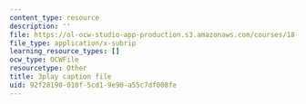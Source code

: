 ```yaml
---
content_type: resource
description: ''
file: https://ol-ocw-studio-app-production.s3.amazonaws.com/courses/18-03sc-differential-equations-fall-2011/92f28190010f5cd19e90a55c7df008fe_te6Mplq3DCU.vtt
file_type: application/x-subrip
learning_resource_types: []
ocw_type: OCWFile
resourcetype: Other
title: 3play caption file
uid: 92f28190-010f-5cd1-9e90-a55c7df008fe
---
```

